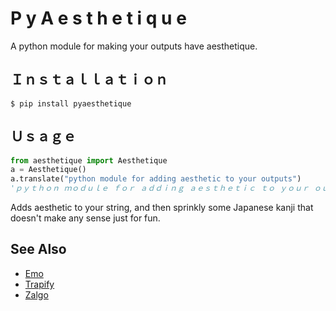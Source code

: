 # P y A e s t h e t i q u e

A python module for making your outputs have aesthetique.

## Ｉｎｓｔａｌｌａｔｉｏｎ 

    $ pip install pyaesthetique

## Ｕｓａｇｅ 

```python
from aesthetique import Aesthetique
a = Aesthetique()
a.translate("python module for adding aesthetic to your outputs")
'ｐｙｔｈｏｎ ｍｏｄｕｌｅ ｆｏｒ ａｄｄｉｎｇ ａｅｓｔｈｅｔｉｃ ｔｏ ｙｏｕｒ ｏｕｔｐｕｔｓ 湯浅 倫太郎'
```

Adds aesthetic to your string, and then sprinkly some Japanese kanji that doesn't make any sense just for fun.

## See Also

* [Emo](https://github.com/Miserlou/Emo)
* [Trapify](https://github.com/Miserlou/Trapify)
* [Zalgo](https://github.com/Miserlou/Zalgo)
